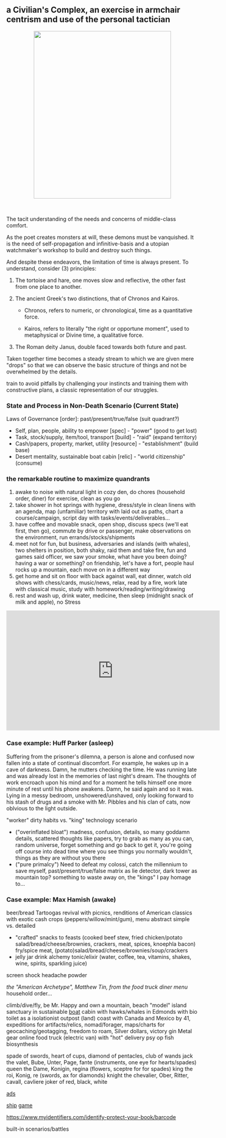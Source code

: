 ## a Civilian's Complex, an exercise in armchair centrism and use of the personal tactician

<p align="center">
  <img src="https://github.com/nfnth/res/raw/main/site/coat.png" width="360" height="440" /></p><br/>

The tacit understanding of the needs and concerns of middle-class comfort.

As the poet creates monsters at will, these demons must be vanquished. It is the need of self-propagation and infinitive-basis and a utopian watchmaker's workshop to build and destroy such things. 

And despite these endeavors, the limitation of time is always present. To understand, consider (3) principles:

1. The tortoise and hare, one moves slow and reflective, the other fast from one place to another.

1. The ancient Greek's two distinctions, that of Chronos and Kairos.

    - Chronos, refers to numeric, or chronological, time as a quantitative force.

    - Kairos, refers to literally "the right or opportune moment", used to metaphysical or Divine time, a qualitative force.

1. The Roman deity Janus, double faced towards both future and past.

Taken together time becomes a steady stream to which we are given mere "drops" so that we can observe the basic structure of things and not be overwhelmed by the details.

train to avoid pitfalls by challenging your instincts and training them with constructive plans, a classic representation of our struggles.

### State and Process in Non-Death Scenario (Current State)
      
Laws of Governance [order]: past/present/true/false (suit quadrant?)

- Self, plan, people, ability to empower [spec] - "power" (good to get lost)
- Task, stock/supply, item/tool, transport [build] - "raid" (expand territory)
- Cash/papers, property, market, utility [resource] - "establishment" (build base)
- Desert mentality, sustainable boat cabin [relic] - "world citizenship" (consume)

### the remarkable routine to maximize quandrants

1. awake to noise with natural light in cozy den, do chores (household order, diner) for exercise, clean as you go
1. take shower in hot springs with hygiene, dress/style in clean linens with an agenda, map (unfamiliar) territory with laid out as paths, chart a course/campaign, script day with tasks/events/deliverables...
1. have coffee and movable snack, open shop, discuss specs (we'll eat first, then go), commute by drive or passenger, make observations on the environment, run errands/stocks/shipments
1. meet not for fun, but business, adversaries and islands (with whales), two shelters in position, both shaky, raid them and take fire, fun and games said officer, we saw your smoke, what have you been doing? having a war or something? on friendship, let's have a fort, people haul rocks up a mountain, each move on in a different way
1. get home and sit on floor with back against wall, eat dinner, watch old shows with chess/cards, music/news, relax, read by a fire, work late with classical music, study with homework/reading/writing/drawing
1. rest and wash up, drink water, medicine, then sleep (midnight snack of milk and apple), no Stress

<iframe width="560" height="315" src="https://www.youtube.com/embed/live_stream?channel=UCn0RBSl4jMARPAhIHELZIAQ" frameborder="0" allowfullscreen></iframe>

### Case example: Huff Parker (asleep)

Suffering from the prisoner's dilemna, a person is alone and confused now fallen into a state of continual discomfort. For example, he wakes up in a cave of darkness. Damn, he mutters checking the time. He was running late and was already lost in the memories of last night's dream. The thoughts of work encroach upon his mind and for a moment he tells himself one more minute of rest until his phone awakens. Damn, he said again and so it was. Lying in a messy bedroom, unshowered/unshaved, only looking forward to his stash of drugs and a smoke with Mr. Pibbles and his clan of cats, now oblvious to the light outside.

"worker" dirty habits vs. "king" technology scenario

- ("overinflated bloat") madness, confusion, details, so many goddamn details, scattered thoughts like papers, try to grab as many as you can, random universe, forget something and go back to get it, you're going off course into dead time where you see things you normally wouldn't, things as they are without you there
- ("pure primalcy") Need to defeat my colossi, catch the millennium to save myself, past/present/true/false matrix as lie detector, dark tower as mountain top? something to waste away on, the "kings" I pay homage to... 

### Case example: Max Hamish (awake)

beer/bread Tartoogas revival with picnics, renditions of American classics with exotic cash crops (peppers/willow/mint/gum), menu abstract simple vs. detailed

- "crafted" snacks to feasts (cooked beef stew, fried chicken/potato salad/bread/cheese/brownies, crackers, meat, spices, knoephla bacon) fry/spice meat, (potato)salad/bread/cheese/brownies/soup/crackers
- jelly jar drink alchemy tonic/elixir (water, coffee, tea, vitamins, shakes, wine, spirits, sparkling juice)

screen shock headache powder

*the "American Archetype", Matthew Tin, from the food truck diner menu* household order...

climb/dive/fly, be Mr. Happy and own a mountain, beach "model" island sanctuary in sustainable [boat](https://www.boattrader.com/boat/2005-catamaran-cruisers-35-vagabond-7311908/) cabin with hawks/whales in Edmonds with bio toilet as a isolationist outpost (land)
coast with Canada and Mexico by 41, expeditions for artifacts/relics, nomad/forager, maps/charts for geocaching/geotagging, freedom to roam, Silver dollars, victory gin
Metal gear
online food truck (electric van) with "hot" delivery
psy op fish biosynthesis

spade of swords, heart of cups, diamond of pentacles, club of wands
jack the valet, Bube, Unter, Page, fante (instruments, one eye for hearts/spades)
queen the Dame, Konigin, regina (flowers, sceptre for for spades)
king the roi, Konig, re (swords, ax for diamonds)
knight the chevalier, Ober, Ritter, cavall, cavliere
joker of red, black, white

[ads](https://www.google.com/adsense/new/u/0/pub-1429497248082414/home)

[ship](https://www.usps.com/business/web-tools-apis/documentation-updates.htm)
[game](https://www.cgtrader.com/items/2040926/download-page) 

https://www.myidentifiers.com/identify-protect-your-book/barcode

built-in scenarios/battles
